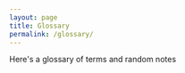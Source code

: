 ```yaml
---
layout: page
title: Glossary
permalink: /glossary/
---
```


Here's a glossary of terms and random notes